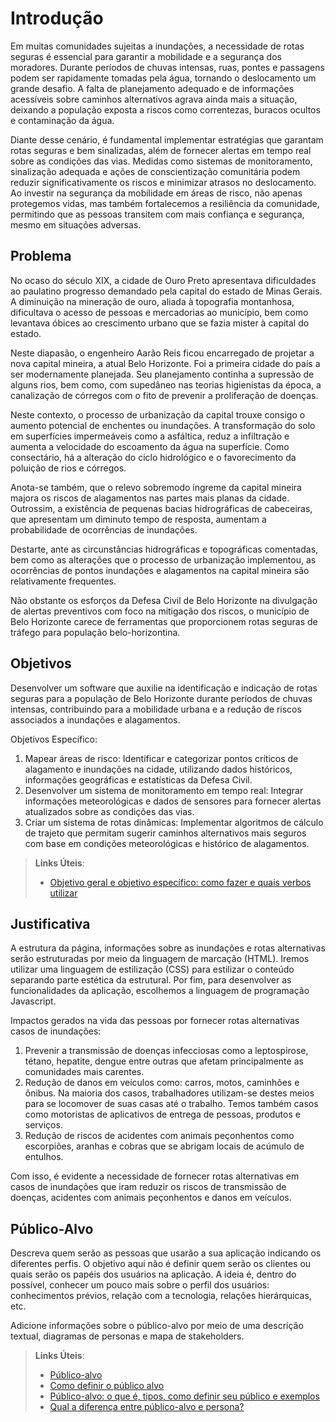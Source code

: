 # Introdução

Em muitas comunidades sujeitas a inundações, a necessidade de rotas seguras é essencial para garantir a mobilidade e a segurança dos moradores. Durante períodos de chuvas intensas, ruas, pontes e passagens podem ser rapidamente tomadas pela água, tornando o deslocamento um grande desafio. A falta de planejamento adequado e de informações acessíveis sobre caminhos alternativos agrava ainda mais a situação, deixando a população exposta a riscos como correntezas, buracos ocultos e contaminação da água.

Diante desse cenário, é fundamental implementar estratégias que garantam rotas seguras e bem sinalizadas, além de fornecer alertas em tempo real sobre as condições das vias. Medidas como sistemas de monitoramento, sinalização adequada e ações de conscientização comunitária podem reduzir significativamente os riscos e minimizar atrasos no deslocamento. Ao investir na segurança da mobilidade em áreas de risco, não apenas protegemos vidas, mas também fortalecemos a resiliência da comunidade, permitindo que as pessoas transitem com mais confiança e segurança, mesmo em situações adversas.


## Problema

No ocaso do século XIX, a cidade de Ouro Preto apresentava dificuldades ao paulatino progresso demandado pela capital do estado de Minas Gerais. A diminuição na mineração de ouro, aliada à topografia montanhosa, dificultava o acesso de pessoas e mercadorias ao município, bem como levantava óbices ao crescimento urbano que se fazia mister à capital do estado.

Neste diapasão, o engenheiro Aarão Reis ficou encarregado de projetar a nova capital mineira, a atual Belo Horizonte. Foi a primeira cidade do país a ser modernamente planejada. Seu planejamento continha a supressão de alguns rios, bem como, com supedâneo nas teorias higienistas da época, a canalização de córregos com o fito de prevenir a proliferação de doenças.

Neste contexto, o processo de urbanização da capital trouxe consigo o aumento potencial de enchentes ou inundações. A transformação do solo em superfícies impermeáveis como a asfáltica, reduz a infiltração e aumenta a velocidade do escoamento da água na superfície. Como consectário, há a alteração do ciclo hidrológico e o favorecimento da poluição de rios e córregos.

Anota-se também, que o relevo sobremodo íngreme da capital mineira majora os riscos de alagamentos nas partes mais planas da cidade. Outrossim, a existência de pequenas bacias hidrográficas de cabeceiras, que apresentam um diminuto tempo de resposta, aumentam a probabilidade de ocorrências de inundações.

Destarte, ante as circunstâncias hidrográficas e topográficas comentadas, bem como as alterações que o processo de urbanização implementou, as ocorrências de pontos inundações e alagamentos na capital mineira são relativamente frequentes. 

Não obstante os esforços da Defesa Civil de Belo Horizonte na divulgação de alertas preventivos com foco na mitigação dos riscos, o município de Belo Horizonte carece de ferramentas que proporcionem rotas seguras de tráfego para população belo-horizontina.


## Objetivos
Desenvolver um software que auxilie na identificação e indicação de rotas seguras para a população de Belo Horizonte durante períodos de chuvas intensas, contribuindo para a mobilidade urbana e a redução de riscos associados a inundações e alagamentos.

Objetivos Específico:
1.	Mapear áreas de risco: Identificar e categorizar pontos críticos de alagamento e inundações na cidade, utilizando dados históricos, informações geográficas e estatísticas da Defesa Civil.
2.	Desenvolver um sistema de monitoramento em tempo real: Integrar informações meteorológicas e dados de sensores para fornecer alertas atualizados sobre as condições das vias.
3.	Criar um sistema de rotas dinâmicas: Implementar algoritmos de cálculo de trajeto que permitam sugerir caminhos alternativos mais seguros com base em condições meteorológicas e histórico de alagamentos.


 
> **Links Úteis**:
> - [Objetivo geral e objetivo específico: como fazer e quais verbos utilizar](https://blog.mettzer.com/diferenca-entre-objetivo-geral-e-objetivo-especifico/)

## Justificativa

A estrutura da página, informações sobre as inundações e rotas alternativas serão estruturadas por meio da linguagem de marcação (HTML). Iremos utilizar uma linguagem de estilização (CSS) para estilizar o conteúdo separando parte estética da estrutural. Por fim, para desenvolver as funcionalidades da aplicação, escolhemos a linguagem de programação Javascript. 

Impactos gerados na vida das pessoas por fornecer rotas alternativas casos de inundações:

1. Prevenir a transmissão de doenças infecciosas como a leptospirose, tétano, hepatite, dengue entre outras que afetam principalmente as comunidades mais carentes.
2. Redução de danos em veículos como: carros, motos,  caminhões e ônibus. Na maioria dos casos, trabalhadores utilizam-se destes meios para se locomover de suas casas até o trabalho. Temos também casos como motoristas de aplicativos de entrega de pessoas, produtos e serviços. 
3. Redução de riscos de acidentes com animais peçonhentos como escorpiões, aranhas e cobras que se abrigam locais de acúmulo de entulhos.

Com isso, é evidente a necessidade de fornecer rotas alternativas em casos de inundações que iram reduzir os riscos de transmissão de doenças, acidentes com animais peçonhentos e danos em veículos.  


## Público-Alvo

Descreva quem serão as pessoas que usarão a sua aplicação indicando os diferentes perfis. O objetivo aqui não é definir quem serão os clientes ou quais serão os papéis dos usuários na aplicação. A ideia é, dentro do possível, conhecer um pouco mais sobre o perfil dos usuários: conhecimentos prévios, relação com a tecnologia, relações hierárquicas, etc.

Adicione informações sobre o público-alvo por meio de uma descrição textual, diagramas de personas e mapa de stakeholders.

> **Links Úteis**:
> - [Público-alvo](https://blog.hotmart.com/pt-br/publico-alvo/)
> - [Como definir o público alvo](https://exame.com/pme/5-dicas-essenciais-para-definir-o-publico-alvo-do-seu-negocio/)
> - [Público-alvo: o que é, tipos, como definir seu público e exemplos](https://klickpages.com.br/blog/publico-alvo-o-que-e/)
> - [Qual a diferença entre público-alvo e persona?](https://rockcontent.com/blog/diferenca-publico-alvo-e-persona/)
